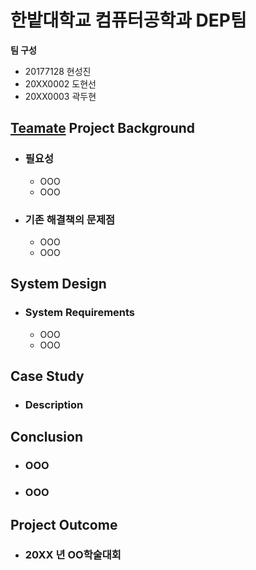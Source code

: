 # 한밭대학교 컴퓨터공학과 DEP팀

**팀 구성**
- 20177128 현성진
- 20XX0002 도현선
- 20XX0003 곽두현

## <u>Teamate</u> Project Background
- ### 필요성
  - OOO
  - OOO
- ### 기존 해결책의 문제점
  - OOO
  - OOO
  
## System Design
  - ### System Requirements
    - OOO
    - OOO
    
## Case Study
  - ### Description
  
  
## Conclusion
  - ### OOO
  - ### OOO
  
## Project Outcome
- ### 20XX 년 OO학술대회 
